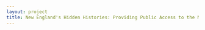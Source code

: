```yaml
--- 
layout: project 
title: New England's Hidden Histories: Providing Public Access to the Manuscripts of New England's First Churches, Incubators of American Democracy
---
```




